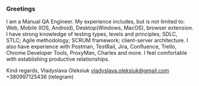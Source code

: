 ### Greetings
I am a Manual QA Engineer. My experience includes, but is not limited to: Web, Mobile (IOS, Android), Desktop(Windows, MacOS), browser extension. I have strong knowledge of testing types, levels and principles; SDLC, STLC; Agile methodology; SCRUM framework; client-server architecture. I also have experience with Postman, TestRail, Jira, Confluence, Trello, Chrome Developer Tools, ProxyMan, Charles and more.
I feel comfortable with establishing productive relationships.

Kind regards, 
Vladyslava Oleksiuk
vladyslava.oleksiuk@gmail.com
+380997125436 (telegram)

<!--
**VladyslavaOleksiuk/VladyslavaOleksiuk** is a  ✨ _special_ ✨ repository because its `README.md` (this file) appears on your GitHub profile.

Here are some ideas to get you started:

- 🔭 Certificate 
- 🌱 I’m currently learning ...
- 👯 I’m looking to collaborate on ...
- 🤔 I’m looking for help with ...
- 💬 Ask me about ...
- 📫 How to reach me: ...
- 😄 Pronouns: ...
- ⚡ Fun fact: ...
-->
